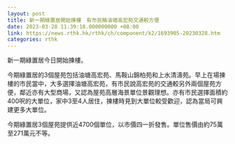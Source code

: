 ```yaml
---
layout: post
title: 新一期綠置居開始揀樓　有市民稱油塘高宏苑交通較方便
date: 2023-03-28 11:39:18.000000000 +08:00
link: https://news.rthk.hk/rthk/ch/component/k2/1693905-20230328.htm
categories: rthk
---
```


新一期綠置居今日開始揀樓。

今期綠置居的3個屋苑包括油塘高宏苑、馬鞍山錦柏苑和上水清濤苑。早上在場揀樓的市民當中，大多選擇油塘高宏苑，有巿民說高宏苑的交通較另外兩個屋苑方便，鄰近亦有大型商場，又認為屋苑高層海景單位景觀理想。亦有巿民選擇面積約400呎的大單位，家中3至4人居住，揀樓時見到大單位較受歡迎，認為當局可興建更多大單位。

今期綠置居3個屋苑提供近4700個單位，以市價四一折發售。單位售價由約75萬至271萬元不等。
